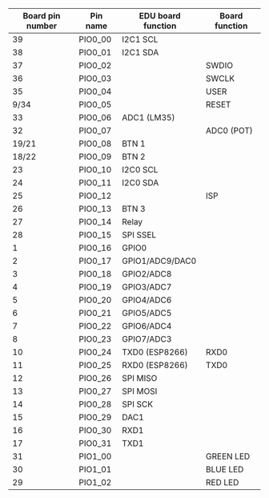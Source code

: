 <div align = "center">

| Board pin number | Pin name | EDU board function | Board function |
| -------- | ---------------- | ------------------ | -------------- |
| 39 | PIO0_00 | I2C1 SCL | |
| 38 | PIO0_01 | I2C1 SDA | |
| 37 | PIO0_02 | | SWDIO |
| 36 | PIO0_03 | | SWCLK |
| 35 | PIO0_04 | | USER |
| 9/34 | PIO0_05 | | RESET |
|33 | PIO0_06 | ADC1 (LM35) | |
| 32 | PIO0_07 |  | ADC0 (POT) |
| 19/21 | PIO0_08 | BTN 1 |  |
| 18/22 | PIO0_09 | BTN 2 |  |
| 23 | PIO0_10 | I2C0 SCL |  |
| 24 | PIO0_11 | I2C0 SDA |  |
| 25 | PIO0_12 | | ISP |
| 26 | PIO0_13 | BTN 3 |  |
| 27 | PIO0_14 | Relay |  |
| 28 | PIO0_15 | SPI SSEL |  |
| 1 | PIO0_16 | GPIO0 |  |
| 2 | PIO0_17 | GPIO1/ADC9/DAC0 |  |
| 3 | PIO0_18 | GPIO2/ADC8 |  |
| 4 | PIO0_19 | GPIO3/ADC7 |  |
| 5 | PIO0_20 | GPIO4/ADC6 |  |
| 6 | PIO0_21 | GPIO5/ADC5 |  |
| 7 | PIO0_22 | GPIO6/ADC4 |  |
| 8 | PIO0_23 | GPIO7/ADC3 |  |
| 10 | PIO0_24 | TXD0 (ESP8266) | RXD0 |
| 11 | PIO0_25 | RXD0 (ESP8266) | TXD0 |
| 12 | PIO0_26 | SPI MISO |  |
| 13 | PIO0_27 | SPI MOSI |  |
| 14 | PIO0_28 | SPI SCK |  |
| 15 | PIO0_29 | DAC1 |  |
| 16 | PIO0_30 | RXD1 |  |
| 17 | PIO0_31 | TXD1 |  |
| 31 | PIO1_00 |  | GREEN LED |
| 30 | PIO1_01 |  | BLUE LED |
| 29 | PIO1_02 |  | RED LED |

</div>
